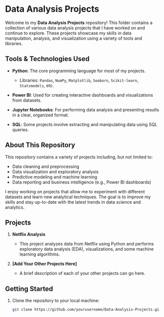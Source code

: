 # Data Analysis Projects

Welcome to my **Data Analysis Projects** repository! This folder contains a collection of various data analysis projects that I have worked on and continue to explore. These projects showcase my skills in data manipulation, analysis, and visualization using a variety of tools and libraries.

## Tools & Technologies Used

- **Python**: The core programming language for most of my projects.
  - Libraries: `Pandas`, `NumPy`, `Matplotlib`, `Seaborn`, `Scikit-learn`, `Statsmodels`, etc.
  
- **Power BI**: Used for creating interactive dashboards and visualizations from datasets.

- **Jupyter Notebooks**: For performing data analysis and presenting results in a clear, organized format.

- **SQL**: Some projects involve extracting and manipulating data using SQL queries.

## About This Repository

This repository contains a variety of projects including, but not limited to:
- Data cleaning and preprocessing
- Data visualization and exploratory analysis
- Predictive modeling and machine learning
- Data reporting and business intelligence (e.g., Power BI dashboards)

I enjoy working on projects that allow me to experiment with different datasets and learn new analytical techniques. The goal is to improve my skills and stay up-to-date with the latest trends in data science and analytics.

## Projects

1. **Netflix Analysis**  
   - This project analyzes data from Netflix using Python and performs exploratory data analysis (EDA), visualizations, and some machine learning algorithms.
   
2. **[Add Your Other Projects Here]**
   - A brief description of each of your other projects can go here.

## Getting Started

1. Clone the repository to your local machine:
   ```bash
   git clone https://github.com/yourusername/Data-Analysis-Projects.git
